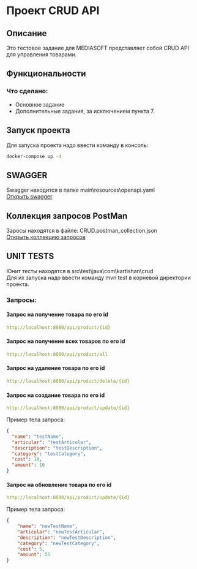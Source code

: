 # Проект CRUD API

## Описание

Это тестовое задание для MEDIASOFT представляет собой CRUD API для управления товарами.

## Функциональности

### Что сделано:
- Основное задание
- Дополнительные задания, за исключением пункта 7.

## Запуск проекта
Для запуска проекта надо ввести команду в консоль:
```bash
docker-compose up -d
```

## SWAGGER
Swagger находится в папке main\\resources\\openapi.yaml </br>
[Открыть swagger](src/main/resources/openapi.yaml) 

## Коллекция запросов PostMan
Заросы находятся в файле: CRUD.postman_collection.json </br>
[Открыть коллекцию запросов](CRUD.postman_collection.json)

## UNIT TESTS
Юнит тесты находятся в src\test\java\com\kartishan\crud\
Для их запуска надо ввести команду mvn test в корневой директории проекта.

### Запросы:

#### Запрос на **получение** товара по его id
```yaml
http://localhost:8080/api/product/{id}
```

#### Запрос на **получение всех** товаров по его id
```yaml
http://localhost:8080/api/product/all 
```

#### Запрос на **удаление** товара по его id
```yaml 
http://localhost:8080/api/product/delete/{id} 
```
#### Запрос на **создание** товара по его id
```yaml
http://localhost:8080/api/product/update/{id}
```
Пример тела запроса:
```json
{
  "name": "testName",
  "articular": "testArticular",
  "description": "testDescription",
  "category": "testCategory",
  "cost": 10,
  "amount": 10
}
```

#### Запрос на **обновление** товара по его id
```yaml
http://localhost:8080/api/product/update/{id}
```
Пример тела запроса:
```json
{
    "name": "newTestName",
    "articular": "newTestArticular",
    "description": "newTestDescription",
    "category": "newTestCategory",
    "cost": 5,
    "amount": 55
}
```


